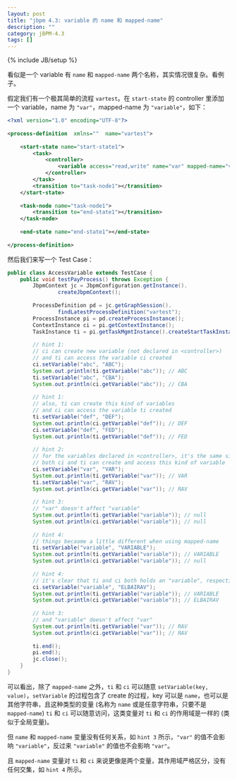 ```yaml
---
layout: post
title: "jbpm 4.3: variable 的 name 和 mapped-name"
description: ""
category: jBPM-4.3
tags: []
---
```

{% include JB/setup %}

看似是一个 variable 有 `name` 和 `mapped-name` 两个名称，其实情况很复杂。看例子。  

假定我们有一个极其简单的流程 `vartest`。在 `start-state` 的 controller 里添加一个 variable，name 为 `"var"`，mapped-name 为 `"variable"`，如下：

```xml
<?xml version="1.0" encoding="UTF-8"?>  
  
<process-definition  xmlns=""  name="vartest">  
  
	<start-state name="start-state1">  
		<task>  
			<controller>  
				<variable access="read,write" name="var" mapped-name="variable"></variable>  
			</controller>  
		</task>  
		<transition to="task-node1"></transition>  
	</start-state>  
  
	<task-node name="task-node1">   
		<transition to="end-state1"></transition>  
	</task-node>  
  
	<end-state name="end-state1"></end-state>  
  
</process-definition>
```

然后我们来写一个 Test Case：

```java
public class AccessVariable extends TestCase {
    public void testPayProcess() throws Exception {  
        JbpmContext jc = JbpmConfiguration.getInstance().  
                createJbpmContext();  
          
        ProcessDefinition pd = jc.getGraphSession().  
                findLatestProcessDefinition("vartest");  
        ProcessInstance pi = pd.createProcessInstance();  
        ContextInstance ci = pi.getContextInstance();  
        TaskInstance ti = pi.getTaskMgmtInstance().createStartTaskInstance()  
          
        // hint 1:  
        // ci can create new variable (not declared in <controller>)  
        // and ti can access the variable ci created  
        ci.setVariable("abc", "ABC");  
        System.out.println(ti.getVariable("abc")); // ABC  
        ti.setVariable("abc", "CBA");  
        System.out.println(ci.getVariable("abc")); // CBA  
      
        // hint 1:     
        // also, ti can create this kind of variables  
        // and ci can access the variable ti created  
        ti.setVariable("def", "DEF");  
        System.out.println(ci.getVariable("def")); // DEF      
        ci.setVariable("def", "FED");  
        System.out.println(ti.getVariable("def")); // FED  
          
        // hint 2:         
        // for the variables declared in <controller>, it's the same situation  
        // both ci and ti can create and access this kind of variable  
        ci.setVariable("var", "VAR");  
        System.out.println(ti.getVariable("var")); // VAR  
        ti.setVariable("var", "RAV");  
        System.out.println(ci.getVariable("var")); // RAV  
  
        // hint 3:     
        // "var" doesn't affect "variable"  
        System.out.println(ti.getVariable("variable")); // null  
        System.out.println(ci.getVariable("variable")); // null  
  
        // hint 4:     
        // things becaome a little different when using mapped-name  
        ti.setVariable("variable", "VARIABLE");  
        System.out.println(ti.getVariable("variable")); // VARIABLE  
        System.out.println(ci.getVariable("variable")); // null  
      
        // hint 4:     
        // it's clear that ti and ci both holds an "variable", respectively  
        ci.setVariable("variable", "ELBAIRAV");  
        System.out.println(ti.getVariable("variable")); // VARIABLE  
        System.out.println(ci.getVariable("variable")); // ELBAIRAV  
  
        // hint 3:     
        // and "variable" doesn't affect "var"  
        System.out.println(ti.getVariable("var")); // RAV  
        System.out.println(ci.getVariable("var")); // RAV  
              
        ti.end();  
        pi.end();  
        jc.close();  
    }
}
```

可以看出，除了 `mapped-name` 之外，`ti` 和 `ci` 可以随意 `setVariable(key, value)`，`setVariable` 的过程包含了 create 的过程，key 可以是 `name`，也可以是其他字符串，且这种类型的变量 (名称为 `name` 或是任意字符串，只要不是 `mapped-name`) `ti` 和 `ci` 可以随意访问，这类变量对 `ti` 和 `ci` 的作用域是一样的 (类似于全局变量)。  

但 `name` 和 `mapped-name` 变量没有任何关系，如 `hint 3` 所示，`"var"` 的值不会影响 `"variable"`，反过来 `"variable"` 的值也不会影响 `"var"`。  

且 `mapped-name` 变量对 `ti` 和 `ci` 来说更像是两个变量，其作用域严格区分，没有任何交集，如 `hint 4` 所示。  